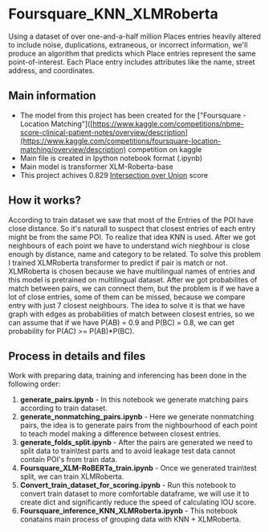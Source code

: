 # Foursquare_KNN_XLMRoberta
Using a dataset of over one-and-a-half million Places entries heavily altered to include noise, duplications, extraneous, or incorrect information, we'll produce an algorithm that predicts which Place entries represent the same point-of-interest. Each Place entry includes attributes like the name, street address, and coordinates.

## Main information
- The model from this project has been created for the ["Foursquare - Location Matching"]([https://www.kaggle.com/competitions/nbme-score-clinical-patient-notes/overview/description](https://www.kaggle.com/competitions/foursquare-location-matching/overview/description) competition on kaggle
- Main file is created in Ipython notebook format (.ipynb)
- Main model is transformer XLM-Roberta-base
- This project achives 0.829 [Intersection over Union](https://en.wikipedia.org/wiki/Jaccard_index) score

## How it works?
According to train dataset we saw that most of the Entries of the POI have close distance. So it's naturall to suspect that closest entries of each entry might be from the same POI. To realize that idea KNN is used. After we got neighbours of each point we have to understand wich nieghbour is close enough by distance, name and category to be related. To solve this problem I trained XLMRoberta transformer to predict if pair is match or not. XLMRoberta is chosen because we have multilingual names of entries and this model is pretrained on multilingual dataset. 
After we got probabilites of match between pairs, we can connect them, but the problem is if we have a lot of close entries, some of them can be missed, because we compare entry with just 7 closest neighbours. The idea to solve it is that we have graph with edges as probabilities of match between closest entries, so we can assume that if we have P(AB) = 0.9 and P(BC) = 0.8, we can get probability for P(AC) >= P(AB)*P(BC).

## Process in details and files
Work with preparing data, training and inferencing has been done in the following order:<br />
1) **generate_pairs.ipynb** - In this notebook we generate matching pairs according to train dataset.<br />
2) **generate_nonmatching_pairs.ipynb** - Here we generate nonmatching pairs, the idea is to generate pairs from the nighbourhood of each point to teach model making a difference between closest entries.<br />
3) **generate_folds_split.ipynb** - After the pairs are generated we need to split data to train\test parts and to avoid leakage test data cannot contain POI's from train data.<br />
4) **Foursquare_XLM-RoBERTa_train.ipynb** - Once we generated train\test split, we can train XLMRoberta.<br />
5) **Convert_train_dataset_for_scoring.ipynb** - Run this notebook to convert train dataset to more comfortable dataframe, we will use it to create dict and significantly reduce the speed of calculating IOU score.<br />
6) **Foursquare_inference_KNN_XLMRoberta.ipynb** - This notebook conatains main process of grouping data with KNN + XLMRoberta. 
